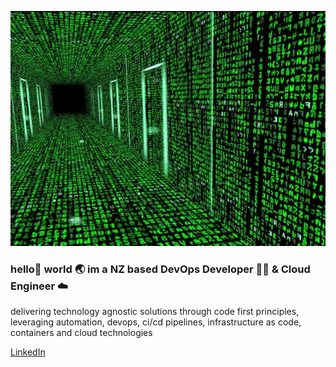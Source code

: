 ![Banner](./assets/images/background.jpg)

### hello👋 world 🌏 im a NZ based DevOps Developer 👨‍💻 & Cloud Engineer ☁️ 

delivering technology agnostic solutions through code first principles, leveraging automation, devops, ci/cd pipelines, infrastructure as code, containers and cloud technologies

[LinkedIn](https://www.linkedin.com/in/mattduguid/)
